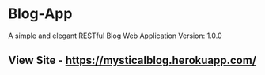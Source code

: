 # Blog-App
A simple and elegant RESTful Blog Web Application
Version: 1.0.0

## View Site - https://mysticalblog.herokuapp.com/
